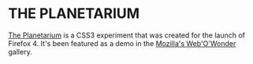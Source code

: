 THE PLANETARIUM
===============

[The Planetarium][demo_url] is a CSS3 experiment that was created for the launch of Firefox 4. It's been featured as a demo in the [Mozilla's Web'O'Wonder][wow_url] gallery.

[wow_url]: http://demos.mozilla.org
[demo_url]: http://mozillademos.org/demos/planetarium/demo.html